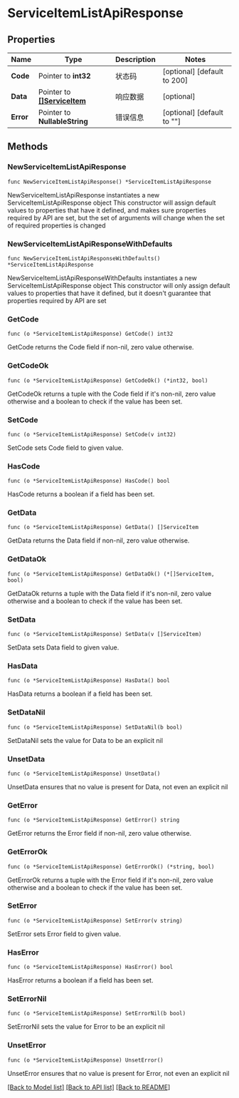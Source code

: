 # ServiceItemListApiResponse

## Properties

Name | Type | Description | Notes
------------ | ------------- | ------------- | -------------
**Code** | Pointer to **int32** | 状态码 | [optional] [default to 200]
**Data** | Pointer to [**[]ServiceItem**](ServiceItem.md) | 响应数据 | [optional] 
**Error** | Pointer to **NullableString** | 错误信息 | [optional] [default to ""]

## Methods

### NewServiceItemListApiResponse

`func NewServiceItemListApiResponse() *ServiceItemListApiResponse`

NewServiceItemListApiResponse instantiates a new ServiceItemListApiResponse object
This constructor will assign default values to properties that have it defined,
and makes sure properties required by API are set, but the set of arguments
will change when the set of required properties is changed

### NewServiceItemListApiResponseWithDefaults

`func NewServiceItemListApiResponseWithDefaults() *ServiceItemListApiResponse`

NewServiceItemListApiResponseWithDefaults instantiates a new ServiceItemListApiResponse object
This constructor will only assign default values to properties that have it defined,
but it doesn't guarantee that properties required by API are set

### GetCode

`func (o *ServiceItemListApiResponse) GetCode() int32`

GetCode returns the Code field if non-nil, zero value otherwise.

### GetCodeOk

`func (o *ServiceItemListApiResponse) GetCodeOk() (*int32, bool)`

GetCodeOk returns a tuple with the Code field if it's non-nil, zero value otherwise
and a boolean to check if the value has been set.

### SetCode

`func (o *ServiceItemListApiResponse) SetCode(v int32)`

SetCode sets Code field to given value.

### HasCode

`func (o *ServiceItemListApiResponse) HasCode() bool`

HasCode returns a boolean if a field has been set.

### GetData

`func (o *ServiceItemListApiResponse) GetData() []ServiceItem`

GetData returns the Data field if non-nil, zero value otherwise.

### GetDataOk

`func (o *ServiceItemListApiResponse) GetDataOk() (*[]ServiceItem, bool)`

GetDataOk returns a tuple with the Data field if it's non-nil, zero value otherwise
and a boolean to check if the value has been set.

### SetData

`func (o *ServiceItemListApiResponse) SetData(v []ServiceItem)`

SetData sets Data field to given value.

### HasData

`func (o *ServiceItemListApiResponse) HasData() bool`

HasData returns a boolean if a field has been set.

### SetDataNil

`func (o *ServiceItemListApiResponse) SetDataNil(b bool)`

 SetDataNil sets the value for Data to be an explicit nil

### UnsetData
`func (o *ServiceItemListApiResponse) UnsetData()`

UnsetData ensures that no value is present for Data, not even an explicit nil
### GetError

`func (o *ServiceItemListApiResponse) GetError() string`

GetError returns the Error field if non-nil, zero value otherwise.

### GetErrorOk

`func (o *ServiceItemListApiResponse) GetErrorOk() (*string, bool)`

GetErrorOk returns a tuple with the Error field if it's non-nil, zero value otherwise
and a boolean to check if the value has been set.

### SetError

`func (o *ServiceItemListApiResponse) SetError(v string)`

SetError sets Error field to given value.

### HasError

`func (o *ServiceItemListApiResponse) HasError() bool`

HasError returns a boolean if a field has been set.

### SetErrorNil

`func (o *ServiceItemListApiResponse) SetErrorNil(b bool)`

 SetErrorNil sets the value for Error to be an explicit nil

### UnsetError
`func (o *ServiceItemListApiResponse) UnsetError()`

UnsetError ensures that no value is present for Error, not even an explicit nil

[[Back to Model list]](../README.md#documentation-for-models) [[Back to API list]](../README.md#documentation-for-api-endpoints) [[Back to README]](../README.md)


